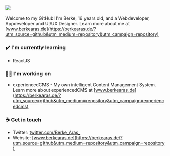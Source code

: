 <img src= "https://github.com/BerkeAras/BerkeAras/blob/master/repo-banner.png"></img>
<br>
<br>
Welcome to my GitHub! I'm Berke, 16 years old, and a Webdeveloper, Appdeveloper and UI/UX Designer. Learn more about me at [www.berkearas.de](https://berkearas.de/?utm_source=github&utm_medium=repository&utm_campaign=repository)

### ✔️ I'm currently learning
- ReactJS

### 👨‍💻 I'm working on
- experiencedCMS - My own intelligent Content Management System. Learn more about experiencedCMS at [www.berkearas.de](https://berkearas.de/?utm_source=github&utm_medium=repository&utm_campaign=experiencedcms)

### ☕ Get in touch
- Twitter: [twitter.com/Berke_Aras_](https://twitter.com/Berke_Aras_)
- Website: [www.berkearas.de](https://berkearas.de/?utm_source=github&utm_medium=repository&utm_campaign=repository)
